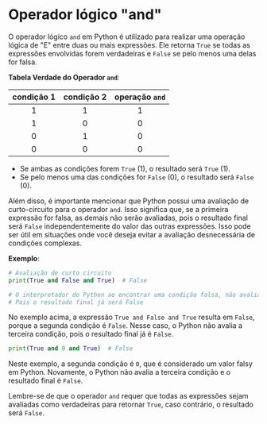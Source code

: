 # Operador lógico "and"

O operador lógico `and` em Python é utilizado para realizar uma operação lógica de "E" entre duas ou mais expressões. Ele retorna `True` se todas as expressões envolvidas forem verdadeiras e `False` se pelo menos uma delas for falsa.

**Tabela Verdade do Operador `and`**:

| condição 1 | condição 2 | operação `and` |
| :--------: | :--------: | :------------: |
|     1      |     1      |       1        |
|     1      |     0      |       0        |
|     0      |     1      |       0        |
|     0      |     0      |       0        |

- Se ambas as condições forem `True` (1), o resultado será `True` (1).
- Se pelo menos uma das condições for `False` (0), o resultado será `False` (0).

Além disso, é importante mencionar que Python possui uma avaliação de curto-circuito para o operador `and`. Isso significa que, se a primeira expressão for falsa, as demais não serão avaliadas, pois o resultado final será `False` independentemente do valor das outras expressões. Isso pode ser útil em situações onde você deseja evitar a avaliação desnecessária de condições complexas.

**Exemplo**:

```python
# Avaliação de curto circuito
print(True and False and True)  # False

# O interpretador do Python ao encontrar uma condição falsa, não avalia as demais expressões
# Pois o resultado final já será False
```

No exemplo acima, a expressão `True and False and True` resulta em `False`, porque a segunda condição é `False`. Nesse caso, o Python não avalia a terceira condição, pois o resultado final já é `False`.

```python
print(True and 0 and True)  # False
```

Neste exemplo, a segunda condição é `0`, que é considerado um valor falsy em Python. Novamente, o Python não avalia a terceira condição e o resultado final é `False`.

Lembre-se de que o operador `and` requer que todas as expressões sejam avaliadas como verdadeiras para retornar `True`, caso contrário, o resultado será `False`.